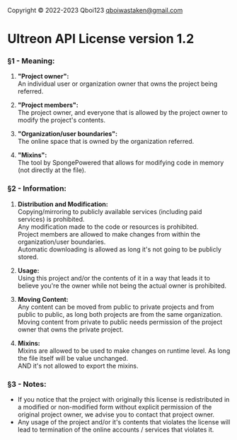 Copyright © 2022-2023 Qboi123 <qboiwastaken@gmail.com>

# Ultreon API License version 1.2

### §1 - Meaning:
1. **"Project owner":**  
   An individual user or organization owner that owns the project being referred.

2. **"Project members":**  
   The project owner, and everyone that is allowed by the project owner to modify the project's contents.

3. **"Organization/user boundaries":**  
   The online space that is owned by the organization referred.

4. **"Mixins":**  
   The tool by SpongePowered that allows for modifying code in memory (not directly at the file).

### §2 - Information:
1. **Distribution and Modification:**  
   Copying/mirroring to publicly available services (including paid services) is prohibited.  
   Any modification made to the code or resources is prohibited.  
   Project members are allowed to make changes from within the organization/user boundaries.  
   Automatic downloading is allowed as long it's not going to be publicly stored.

2. **Usage:**  
   Using this project and/or the contents of it in a way that leads it to believe you're the owner while not being the actual owner is prohibited.

3. **Moving Content:**  
   Any content can be moved from public to private projects and from public to public, as long both projects are from the same organization.  
   Moving content from private to public needs permission of the project owner that owns the private project.

4. **Mixins:**  
   Mixins are allowed to be used to make changes on runtime level. As long the file itself will be value unchanged.  
   AND it's not allowed to export the mixins.

### §3 - Notes:
* If you notice that the project with originally this license is redistributed in a modified or non-modified form without explicit permission of the original project owner, we advise you to contact that project owner.
* Any usage of the project and/or it's contents that violates the license will lead to termination of the online accounts / services that violates it.  

